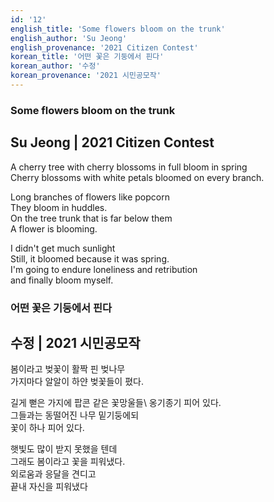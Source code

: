 ```yaml
---
id: '12'
english_title: 'Some flowers bloom on the trunk'
english_author: 'Su Jeong'
english_provenance: '2021 Citizen Contest'
korean_title: '어떤 꽃은 기둥에서 핀다'
korean_author: '수정'
korean_provenance: '2021 시민공모작'
---
```

### Some flowers bloom on the trunk

## Su Jeong | 2021 Citizen Contest

A cherry tree with cherry blossoms in full bloom in spring\
Cherry blossoms with white petals bloomed on every branch.

Long branches of flowers like popcorn\
They bloom in huddles.\
On the tree trunk that is far below them\
A flower is blooming.

I didn't get much sunlight\
Still, it bloomed because it was spring.\
I'm going to endure loneliness and retribution\
and finally bloom myself.

### 어떤 꽃은 기둥에서 핀다

## 수정 | 2021 시민공모작

봄이라고 벚꽃이 활짝 핀 벚나무\
가지마다 알알이 하얀 벚꽃들이 폈다.

길게 뻗은 가지에 팝콘 같은 꽃망울들\ 
옹기종기 피어 있다.\
그들과는 동떨어진 나무 밑기둥에되\
꽃이 하나 피어 있다.

햇빛도 많이 받지 못했을 텐데\
그래도 봄이라고 꽃을 피워냈다.\
외로움과 응달을 견디고\
끝내 자신을 피워냈다

